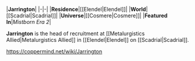 |**Jarrington**|
|-|-|
|**Residence**|[[Elendel\|Elendel]]|
|**World**|[[Scadrial\|Scadrial]]|
|**Universe**|[[Cosmere\|Cosmere]]|
|**Featured In**|*Mistborn Era 2*|

**Jarrington** is the head of recruitment at [[Metalurgistics Allied\|Metalurgistics Allied]] in [[Elendel\|Elendel]] on [[Scadrial\|Scadrial]].



https://coppermind.net/wiki/Jarrington